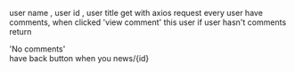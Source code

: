 user name , user id , user title get with axios request
every user have comments, when clicked 'view comment' this user
if user hasn't comments return <div> 'No comments' </div>
have back button when you news/{id}
